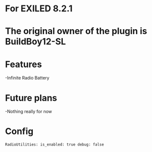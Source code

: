 # For EXILED 8.2.1

# The original owner of the plugin is BuildBoy12-SL


# Features

-Infinite Radio Battery


# Future plans

-Nothing really for now

# Config

``
RadioUtilities:
  is_enabled: true
  debug: false
``
